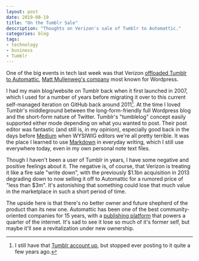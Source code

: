 ```yaml
---
layout: post
date: 2019-08-19
title: "On the Tumblr Sale"
description: "Thoughts on Verizon's sale of Tumblr to Automattic."
categories: blog
tags:
- technology
- business
- Tumblr
---
```


One of the big events in tech last week was that Verizon [offloaded Tumblr to Automattic](https://www.theverge.com/2019/8/12/20802639/tumblr-verizon-sold-wordpress-blogging-yahoo-adult-content "Verizon Sells Tumblr"), [Matt Mullenweg's company](https://automattic.com/ "Automattic") most known for Wordpress.

I had my main blog/website on Tumblr back when it first launched in 2007, which I used for a number of years before migrating it over to this current self-managed iteration on GitHub back around 2011[^tumblr]. At the time I loved Tumblr's middleground between the long-form-friendly full Wordpress blog and the short-form nature of Twitter. Tumblr's "tumblelog" concept easily supported either mode depending on what you wanted to post. Their post editor was fantastic (and still is, in my opinion), especially good back in the days before [Medium](https://medium.com/) when WYSIWIG editors we're all pretty terrible. It was the place I learned to use [Markdown](https://en.wikipedia.org/wiki/Markdown "Markdown") in everyday writing, which I still use everywhere today, even in my own personal note text files.

Though I haven't been a user of Tumblr in years, I have some negative and positive feelings about it. The negative is, of course, that Verizon is treating it like a fire sale "write down", with the previously $1.1bn acquisition in 2013 degrading down to now selling it off to Automattic for a rumored price of "less than $3m". It's astonishing that something could lose that much value in the marketplace in such a short period of time.

The upside here is that there's no better owner and future shepherd of the product than its new one. Automattic has been one of the best community-oriented companies for 15 years, with a [publishing platform](https://wordpress.org/) that powers a quarter of the internet. It's sad to see it lose so much of it's former self, but maybe it'll see a revitalization under new ownership.

[^tumblr]: I still have that [Tumblr account up](https://colemanm.tumblr.com/ "Tumblr"), but stopped ever posting to it quite a few years ago.
